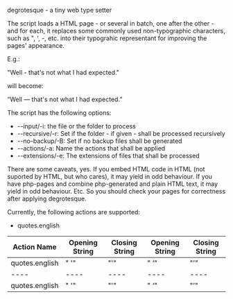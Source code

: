 degrotesque - a tiny web type setter

The script loads a HTML page - or several in batch, one after the other - and for each, it replaces some commonly used non-typographic characters, such as ", ', -, etc. into their typograhic representant for improving the pages' appearance.  

E.g.:

 "Well - that's not what I had expected."

will become:

 &ldquo;Well &mdash; that&apos;s not what I had expected.&rdquo;

The script has the following options:
* --input/-i: the file or the folder to process
* --recursive/-r: Set if the folder - if given - shall be processed recursively
* --no-backup/-B: Set if no backup files shall be generated
* --actions/-a: Name the actions that shall be applied
* --extensions/-e: The extensions of files that shall be processed

There are some caveats, yes. If you embed HTML code in HTML (not suported by HTML, but who cares), it may yield in odd behaviour.
If you have php-pages and combine php-generated and plain HTML text, it may yield in odd behaviour. Etc. So you should check your pages for correctness after applying degrotesque.

Currently, the following actions are supported:
* quotes.english

| Action Name | Opening String | Closing String | Opening String | Closing String |
| ---- | ---- | ---- | ---- | ---- |
| quotes.english | " '" | "'" | " &lsquo;" | "&rsquo;" |
| ---- | ---- | ---- | ---- | ---- |
| quotes.english | " '" | "'" | " &lsquo;" | "&rsquo;" |
 
